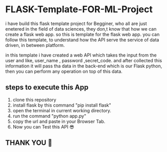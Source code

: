 # FLASK-Template-FOR-ML-Project
i have build this flask template project for Begginer, who all are just
enetered in the field of data sciences, they don,t know that how we can create a flask web app.
so this is template for the flask web app.
you can follow this template, to understand how the API serve the service of data driven,
in between platform.

in this template i have created a web API which takes the input from the user
and like, user_name , password ,secret_code. and after collected this information it will pass tha
data in the back-end which is our Flask python, then you can perform any operation on top of this data.

## steps to execute this App
1. clone this repository
2. install flask by this command "pip install flask"
3. open the terminal in current working directory.
4. run the command "python app.py"
5. copy the url and paste in your Browser Tab.
6. Now you can Test this API 😎

## THANK YOU 🥰